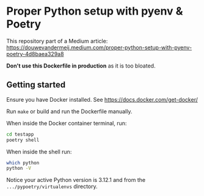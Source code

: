 # Proper Python setup with pyenv & Poetry

This repository part of a Medium article: https://douwevandermeij.medium.com/proper-python-setup-with-pyenv-poetry-4d8baea329a8

**Don't use this Dockerfile in production** as it is too bloated.

## Getting started

Ensure you have Docker installed. See https://docs.docker.com/get-docker/

Run `make` or build and run the Dockerfile manually.

When inside the Docker container terminal, run:

```bash
cd testapp
poetry shell
```

When inside the shell run:

```bash
which python
python -V
```

Notice your active Python version is 3.12.1 and from the `.../pypoetry/virtualenvs` directory.
